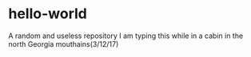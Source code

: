 # hello-world
A random and useless repository
I am typing this while in a cabin in the north Georgia mouthains(3/12/17)
